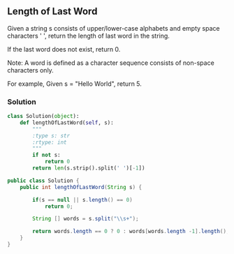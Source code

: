 ## Length of Last Word

Given a string s consists of upper/lower-case alphabets and empty space characters ' ', return the length of last word in the string.

If the last word does not exist, return 0.

Note: A word is defined as a character sequence consists of non-space characters only.

For example,
Given s = "Hello World",
return 5.

### Solution

```python
class Solution(object):
    def lengthOfLastWord(self, s):
        """
        :type s: str
        :rtype: int
        """
        if not s:
            return 0
        return len(s.strip().split(' ')[-1])

```

```java
public class Solution {
    public int lengthOfLastWord(String s) {

        if(s == null || s.length() == 0)
            return 0;

        String [] words = s.split("\\s+");

        return words.length == 0 ? 0 : words[words.length -1].length();
    }
}
```
